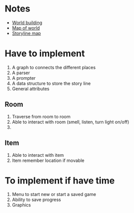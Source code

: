 
# Notes
* [World building](https://docs.google.com/document/d/1XBXp_ThKilTkrM4VgrNwYNay6cXj-tJ8Tagk3Tuh1Ks/edit?usp=sharing)
* [Map of world](https://jamboard.google.com/d/1sQGSjjKjZhDK1Q9F-CfD_QLUq_lQ2U1ZtX3q-kOsovo/edit?usp=sharing)
* [Storyline map](https://jamboard.google.com/d/1sQGSjjKjZhDK1Q9F-CfD_QLUq_lQ2U1ZtX3q-kOsovo/edit?usp=sharing)

# Have to implement
1. A graph to connects the different places
2. A parser
3. A prompter
4. A data structure to store the story line
5. General attributes

## Room 
1. Traverse from room to room 
2. Able to interact with room (smell, listen, turn light on/off)
3. 

## Item
1. Able to interact with item
2. Item remember location if movable

# To implement if have time

1. Menu to start new or start a saved game
2. Ability to save progress
3. Graphics